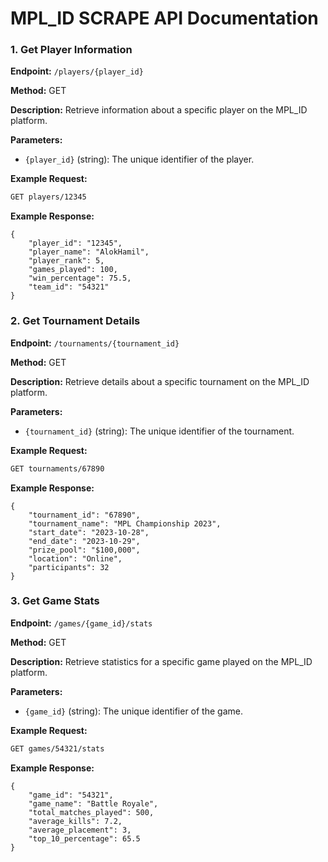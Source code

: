 # MPL_ID SCRAPE API Documentation


### 1. Get Player Information

**Endpoint:** `/players/{player_id}`

**Method:** GET

**Description:** Retrieve information about a specific player on the MPL_ID platform.

**Parameters:**

- `{player_id}` (string): The unique identifier of the player.

**Example Request:**

```markdown
GET players/12345
```

**Example Response:**

```output
{
    "player_id": "12345",
    "player_name": "AlokHamil",
    "player_rank": 5,
    "games_played": 100,
    "win_percentage": 75.5,
    "team_id": "54321"
}
```

### 2. Get Tournament Details

**Endpoint:** `/tournaments/{tournament_id}`

**Method:** GET

**Description:** Retrieve details about a specific tournament on the MPL_ID platform.

**Parameters:**

- `{tournament_id}` (string): The unique identifier of the tournament.

**Example Request:**

```markdown
GET tournaments/67890
```

**Example Response:**

```output
{
    "tournament_id": "67890",
    "tournament_name": "MPL Championship 2023",
    "start_date": "2023-10-28",
    "end_date": "2023-10-29",
    "prize_pool": "$100,000",
    "location": "Online",
    "participants": 32
}
```

### 3. Get Game Stats

**Endpoint:** `/games/{game_id}/stats`

**Method:** GET

**Description:** Retrieve statistics for a specific game played on the MPL_ID platform.

**Parameters:**

- `{game_id}` (string): The unique identifier of the game.

**Example Request:**

```markdown
GET games/54321/stats
```

**Example Response:**

```output
{
    "game_id": "54321",
    "game_name": "Battle Royale",
    "total_matches_played": 500,
    "average_kills": 7.2,
    "average_placement": 3,
    "top_10_percentage": 65.5
}
```